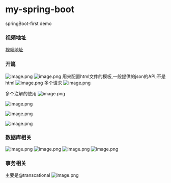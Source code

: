 # my-spring-boot

springBoot-first demo

### 视频地址
[视频地址](http://www.imooc.com/video/13599)

### 开篇

![image.png](http://upload-images.jianshu.io/upload_images/874748-215142163c2465d5.png?imageMogr2/auto-orient/strip%7CimageView2/2/w/1240)
![image.png](http://upload-images.jianshu.io/upload_images/874748-b067e00af8ed5189.png?imageMogr2/auto-orient/strip%7CimageView2/2/w/1240)
用来配置html文件的模板,一般提供的json的API;不是html
![image.png](http://upload-images.jianshu.io/upload_images/874748-66ac4485234ac296.png?imageMogr2/auto-orient/strip%7CimageView2/2/w/1240)
多个请求
![image.png](http://upload-images.jianshu.io/upload_images/874748-62b66360fc92f20a.png?imageMogr2/auto-orient/strip%7CimageView2/2/w/1240)


多个注解的使用
![image.png](http://upload-images.jianshu.io/upload_images/874748-5e5283d95e1a2bc2.png?imageMogr2/auto-orient/strip%7CimageView2/2/w/1240)



![image.png](http://upload-images.jianshu.io/upload_images/874748-65dd82bec3ae71e2.png?imageMogr2/auto-orient/strip%7CimageView2/2/w/1240)

![image.png](http://upload-images.jianshu.io/upload_images/874748-587fa268bf7e105c.png?imageMogr2/auto-orient/strip%7CimageView2/2/w/1240)

![image.png](http://upload-images.jianshu.io/upload_images/874748-c36ff6d71767b34a.png?imageMogr2/auto-orient/strip%7CimageView2/2/w/1240)

### 数据库相关

![image.png](http://upload-images.jianshu.io/upload_images/874748-a2a3b44ec1c1b7c6.png?imageMogr2/auto-orient/strip%7CimageView2/2/w/1240)
![image.png](http://upload-images.jianshu.io/upload_images/874748-8d508861c920ede9.png?imageMogr2/auto-orient/strip%7CimageView2/2/w/1240)
![image.png](http://upload-images.jianshu.io/upload_images/874748-96a08792da57560a.png?imageMogr2/auto-orient/strip%7CimageView2/2/w/1240)
![image.png](http://upload-images.jianshu.io/upload_images/874748-96a08792da57560a.png?imageMogr2/auto-orient/strip%7CimageView2/2/w/1240)

### 事务相关
主要是@transcational
![image.png](http://upload-images.jianshu.io/upload_images/874748-44c23ce75310a584.png?imageMogr2/auto-orient/strip%7CimageView2/2/w/1240)
